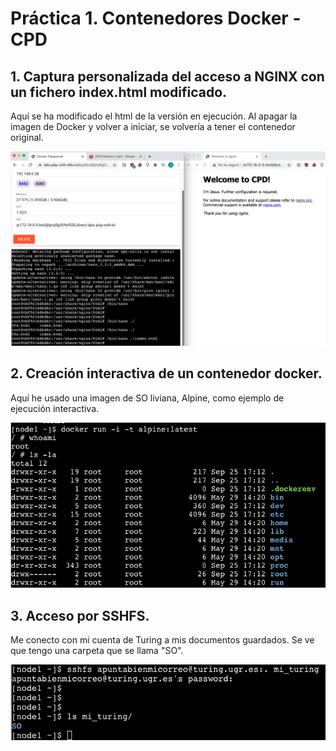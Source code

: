 # Práctica 1. Contenedores Docker - CPD

## 1. Captura personalizada del acceso a NGINX con un fichero index.html modificado.

Aquí se ha modificado el html de la versión en ejecución. Al apagar la imagen de Docker y volver a iniciar, se volvería a tener el contenedor original.

![](html.png)

## 2. Creación interactiva de un contenedor docker.

Aquí he usado una imagen de SO liviana, Alpine, como ejemplo de ejecución interactiva.

![](interactivo.png)

## 3. Acceso por SSHFS.

Me conecto con mi cuenta de Turing a mis documentos guardados. Se ve que tengo una carpeta que se llama "SO".

![](turing.png)